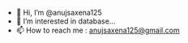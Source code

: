 - 👋 Hi, I’m @anujsaxena125
- 👀 I’m interested in database...
- 📫 How to reach me : anujsaxena125@gmail.com
<!---
anujsaxena125/anujsaxena125 is a ✨ special ✨ repository because its `README.md` (this file) appears on your GitHub profile.
You can click the Preview link to take a look at your changes.
--->
